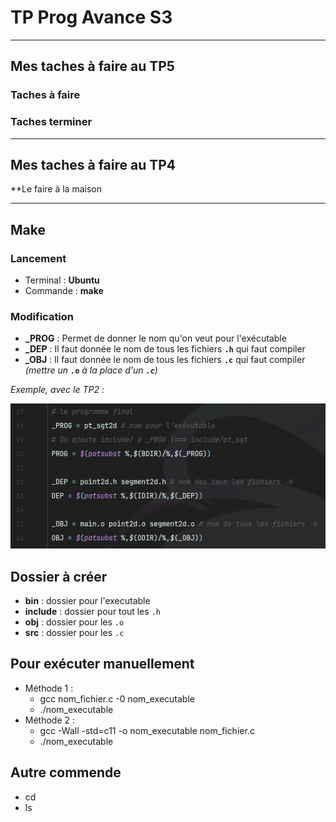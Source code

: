 # TP Prog Avance S3
_________________________

## Mes taches à faire au TP5

### Taches à faire

### Taches terminer

_________________________

## Mes taches à faire au TP4

**Le faire à la maison

_________________________

## Make

### Lancement

- Terminal : **Ubuntu**
- Commande : **make**

### Modification 

- **_PROG** : Permet de donner le nom qu'on veut pour l'exécutable
- **_DEP** : Il faut donnée le nom de tous les fichiers **`.h`** qui faut compiler
- **_OBJ** : Il faut donnée le nom de tous les fichiers **`.c`** qui faut compiler *(mettre un **`.o`** à la place
  d'un **`.c`**)*

_Exemple, avec le TP2 :_

![img.png](img.png)

## Dossier à créer

- **bin** : dossier pour l'executable
- **include** : dossier pour tout les `.h`
- **obj** : dossier pour les `.o`
- **src** : dossier pour les `.c`

## Pour exécuter manuellement

- Méthode 1 :
    - gcc nom_fichier.c -0 nom_executable
    - ./nom_executable
- Méthode 2 :
    - gcc -Wall -std=c11 -o nom_executable nom_fichier.c
    - ./nom_executable

## Autre commende

- cd
- ls
